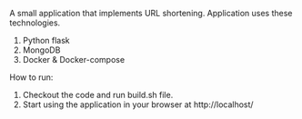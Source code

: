 A small application that implements URL shortening. Application uses these technologies.
1. Python flask
2. MongoDB
3. Docker & Docker-compose

How to run:
1. Checkout the code and run build.sh file. 
2. Start using the application in your browser at http://localhost/
